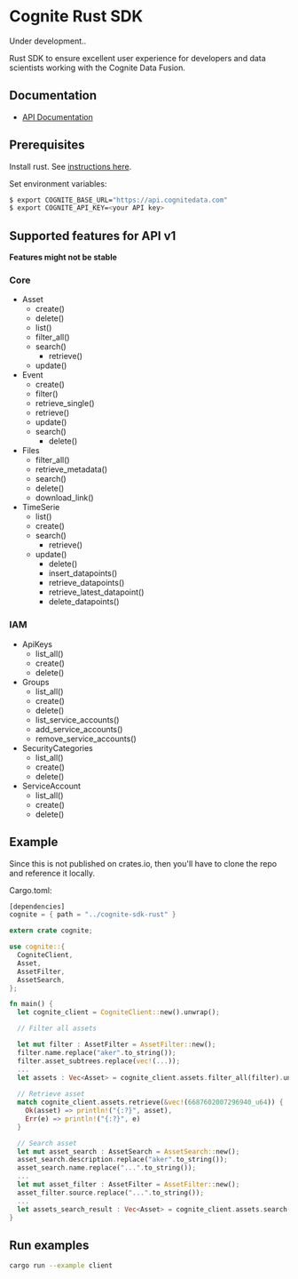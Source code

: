 Cognite Rust SDK
==========================

Under development.. 

Rust SDK to ensure excellent user experience for developers and data scientists working with the Cognite Data Fusion.

## Documentation
* [API Documentation](https://docs.cognite.com/api/v1/)

## Prerequisites
 Install rust. See [instructions here](https://rustup.rs/).

Set environment variables:

```bash
$ export COGNITE_BASE_URL="https://api.cognitedata.com"
$ export COGNITE_API_KEY=<your API key>
```


## Supported features for API v1

**Features might not be stable**


### Core
- Asset
	- create()
	- delete()
	- list()
  - filter_all()
  - search()
	- retrieve()
  - update()
- Event
	- create()
	- filter()
	- retrieve_single()
	- retrieve()
  - update()
  - search()
	- delete()
- Files
  - filter_all()
  - retrieve_metadata()
  - search()
  - delete()
  - download_link()
- TimeSerie
	- list()
	- create()
  - search()
	- retrieve()
  - update()
	- delete()
	- insert_datapoints()
	- retrieve_datapoints()
	- retrieve_latest_datapoint()
	- delete_datapoints()
### IAM
- ApiKeys
  - list_all()
  - create()
  - delete()
- Groups
  - list_all()
  - create()
  - delete()
  - list_service_accounts()
  - add_service_accounts()
  - remove_service_accounts()
- SecurityCategories
  - list_all()
  - create()
  - delete()
- ServiceAccount
  - list_all()
  - create()
  - delete()


## Example

Since this is not published on crates.io, then you'll have to clone the repo and reference it locally.

Cargo.toml:

```Rust
[dependencies]
cognite = { path = "../cognite-sdk-rust" }
```

```Rust
extern crate cognite;

use cognite::{
  CogniteClient,
  Asset,
  AssetFilter,
  AssetSearch,
};

fn main() {
  let cognite_client = CogniteClient::new().unwrap();

  // Filter all assets

  let mut filter : AssetFilter = AssetFilter::new();
  filter.name.replace("aker".to_string());
  filter.asset_subtrees.replace(vec!(...));
  ...
  let assets : Vec<Asset> = cognite_client.assets.filter_all(filter).unwrap();
  
  // Retrieve asset
  match cognite_client.assets.retrieve(&vec!(6687602007296940_u64)) {
    Ok(asset) => println!("{:?}", asset),
    Err(e) => println!("{:?}", e)
  }

  // Search asset
  let mut asset_search : AssetSearch = AssetSearch::new();
  asset_search.description.replace("aker".to_string());
  asset_search.name.replace("...".to_string());
  ...
  let mut asset_filter : AssetFilter = AssetFilter::new();
  asset_filter.source.replace("...".to_string());
  ...
  let assets_search_result : Vec<Asset> = cognite_client.assets.search(asset_filter, asset_search).unwrap();
}
```

## Run examples

```bash
cargo run --example client
```